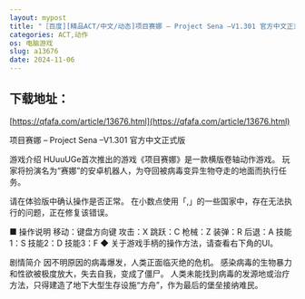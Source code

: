```yaml
---
layout: mypost
title: "［百度][精品ACT/中文/动态]项目赛娜 – Project Sena –V1.301 官方中文正式版+存档[更新后日谈][2.7G]"
categories: ACT,动作
os: 电脑游戏
slug: a13676
date: 2024-11-06
---
```


## 下载地址：

[https://qfafa.com/article/13676.html](https://qfafa.com/article/13676.html)

项目赛娜 – Project Sena –V1.301 官方中文正式版
 
游戏介绍
HUuuUGe首次推出的游戏《项目赛娜》是一款横版卷轴动作游戏。
玩家将扮演名为“赛娜”的安卓机器人，为夺回被病毒变异生物夺走的地面而执行任务。

请在体验版中确认操作是否正常。
在小数点使用「,」的一些国家中，存在无法执行的问题，正在修复该错误。

■ 操作说明
移动：键盘方向键
攻击：X
跳跃：C
枪械：Z
装弹：R
后退：A
技能1：S
技能2：D
技能3：F
◆ 关于游戏手柄的操作方法，请查看右下角的UI。

剧情简介
因不明原因的病毒爆发，人类正面临灭绝的危机。
感染病毒的生物暴力和性欲被极度放大，失去自我，变成了僵尸。
人类未能找到病毒的发源地或治疗方法，只得建造了地下大型生存设施“方舟”，作为最后的堡垒接纳难民。